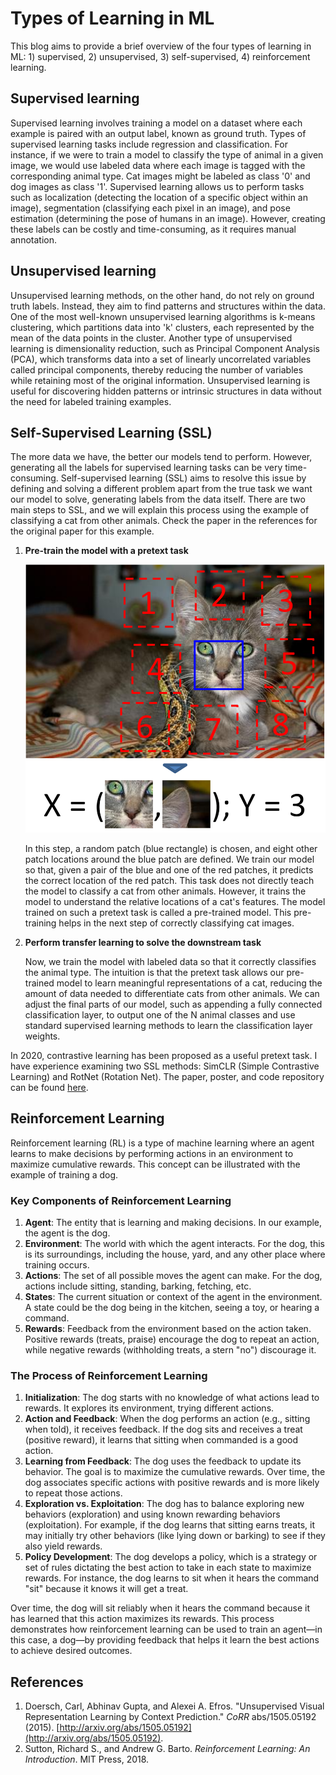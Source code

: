 # Types of Learning in ML

This blog aims to provide a brief overview of the four types of learning in ML: 1) supervised, 2) unsupervised, 3) self-supervised, 4) reinforcement learning.

## Supervised learning

Supervised learning involves training a model on a dataset where each example is paired with an output label, known as ground truth. Types of supervised learning tasks include regression and classification. For instance, if we were to train a model to classify the type of animal in a given image, we would use labeled data where each image is tagged with the corresponding animal type. Cat images might be labeled as class '0' and dog images as class '1'. Supervised learning allows us to perform tasks such as localization (detecting the location of a specific object within an image), segmentation (classifying each pixel in an image), and pose estimation (determining the pose of humans in an image). However, creating these labels can be costly and time-consuming, as it requires manual annotation.

## Unsupervised learning

Unsupervised learning methods, on the other hand, do not rely on ground truth labels. Instead, they aim to find patterns and structures within the data. One of the most well-known unsupervised learning algorithms is k-means clustering, which partitions data into 'k' clusters, each represented by the mean of the data points in the cluster. Another type of unsupervised learning is dimensionality reduction, such as Principal Component Analysis (PCA), which transforms data into a set of linearly uncorrelated variables called principal components, thereby reducing the number of variables while retaining most of the original information. Unsupervised learning is useful for discovering hidden patterns or intrinsic structures in data without the need for labeled training examples.

## Self-Supervised Learning (SSL)

The more data we have, the better our models tend to perform. However, generating all the labels for supervised learning tasks can be very time-consuming. Self-supervised learning (SSL) aims to resolve this issue by defining and solving a different problem apart from the true task we want our model to solve, generating labels from the data itself. There are two main steps to SSL, and we will explain this process using the example of classifying a cat from other animals. Check the paper in the references for the original paper for this example.

1. **Pre-train the model with a pretext task**

   ![image-20240520152141355](https://github.com/mjang01011/portfolio/blob/main/public/blogs/markdowns/images/image-20240520152141355.png?raw=true)

   In this step, a random patch (blue rectangle) is chosen, and eight other patch locations around the blue patch are defined. We train our model so that, given a pair of the blue and one of the red patches, it predicts the correct location of the red patch. This task does not directly teach the model to classify a cat from other animals. However, it trains the model to understand the relative locations of a cat's features. The model trained on such a pretext task is called a pre-trained model. This pre-training helps in the next step of correctly classifying cat images.

2. **Perform transfer learning to solve the downstream task**

   Now, we train the model with labeled data so that it correctly classifies the animal type. The intuition is that the pretext task allows our pre-trained model to learn meaningful representations of a cat, reducing the amount of data needed to differentiate cats from other animals. We can adjust the final parts of our model, such as appending a fully connected classification layer, to output one of the N animal classes and use standard supervised learning methods to learn the classification layer weights.

In 2020, contrastive learning has been proposed as a useful pretext task. I have experience examining two SSL methods: SimCLR (Simple Contrastive Learning) and RotNet (Rotation Net). The paper, poster, and code repository can be found [here](https://github.com/mjang01011/Duke_ECE661_Final-Project-An_Evaluation_of_Self-Supervised_Learning_Method-SimCLR_and_RotNet).

## Reinforcement Learning

Reinforcement learning (RL) is a type of machine learning where an agent learns to make decisions by performing actions in an environment to maximize cumulative rewards. This concept can be illustrated with the example of training a dog.

### Key Components of Reinforcement Learning

1. **Agent**: The entity that is learning and making decisions. In our example, the agent is the dog.
2. **Environment**: The world with which the agent interacts. For the dog, this is its surroundings, including the house, yard, and any other place where training occurs.
3. **Actions**: The set of all possible moves the agent can make. For the dog, actions include sitting, standing, barking, fetching, etc.
4. **States**: The current situation or context of the agent in the environment. A state could be the dog being in the kitchen, seeing a toy, or hearing a command.
5. **Rewards**: Feedback from the environment based on the action taken. Positive rewards (treats, praise) encourage the dog to repeat an action, while negative rewards (withholding treats, a stern "no") discourage it.

### The Process of Reinforcement Learning

1. **Initialization**: The dog starts with no knowledge of what actions lead to rewards. It explores its environment, trying different actions.
2. **Action and Feedback**: When the dog performs an action (e.g., sitting when told), it receives feedback. If the dog sits and receives a treat (positive reward), it learns that sitting when commanded is a good action.
3. **Learning from Feedback**: The dog uses the feedback to update its behavior. The goal is to maximize the cumulative rewards. Over time, the dog associates specific actions with positive rewards and is more likely to repeat those actions.
4. **Exploration vs. Exploitation**: The dog has to balance exploring new behaviors (exploration) and using known rewarding behaviors (exploitation). For example, if the dog learns that sitting earns treats, it may initially try other behaviors (like lying down or barking) to see if they also yield rewards.
5. **Policy Development**: The dog develops a policy, which is a strategy or set of rules dictating the best action to take in each state to maximize rewards. For instance, the dog learns to sit when it hears the command "sit" because it knows it will get a treat.

Over time, the dog will sit reliably when it hears the command because it has learned that this action maximizes its rewards. This process demonstrates how reinforcement learning can be used to train an agent—in this case, a dog—by providing feedback that helps it learn the best actions to achieve desired outcomes.

## References

1. Doersch, Carl, Abhinav Gupta, and Alexei A. Efros. "Unsupervised Visual Representation Learning by Context Prediction." *CoRR* abs/1505.05192 (2015). [http://arxiv.org/abs/1505.05192](http://arxiv.org/abs/1505.05192).
2. Sutton, Richard S., and Andrew G. Barto. *Reinforcement Learning: An Introduction*. MIT Press, 2018.
